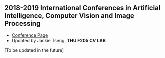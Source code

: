 ## 2018-2019 International Conferences in Artificial Intelligence, Computer Vision and Image Processing
* [Conference Page](https://jackietseng.github.io/conference_call_for_paper/2018-2019-conferences.html)
* Updated by Jackie Tseng, **THU F205 CV LAB**

[To be updated in the future]
